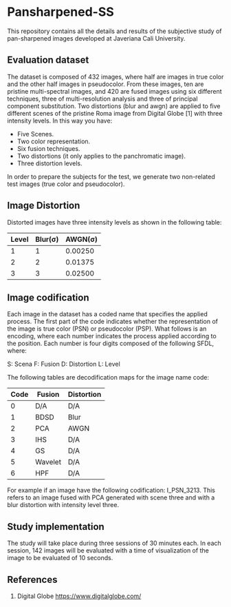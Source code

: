 # Pansharpened-SS

This repository contains all the details and results of the subjective study of pan-sharpened images developed at Javeriana Cali University.  
## Evaluation dataset

The dataset is composed of 432 images, where half are images in true color and the other half images in pseudocolor. From these images, ten are pristine multi-spectral images, and 420 are fused images using six different techniques, three of multi-resolution analysis and three of principal component substitution. Two distortions (blur and awgn) are applied to five different scenes of the pristine Roma image from Digital Globe [1] with three intensity levels. In this way you have: 

* Five Scenes.
* Two color representation.
* Six fusion techniques.
* Two distortions (it only applies to the panchromatic image).
* Three distortion levels.

In order to prepare the subjects for the test, we generate two non-related test images (true color and pseudocolor).

## Image Distortion
Distorted images have three intensity levels as shown in the following table:

| Level   | Blur(σ) | AWGN(σ) |
| --------|---------|---------|
| 1       | 1       | 0.00250  |
| 2       | 2       | 0.01375  |
| 3       | 3       | 0.02500  |


## Image codification
 
Each image in the dataset has a coded name that specifies the applied process. The first part of the code indicates whether the representation of the image is true color (PSN) or pseudocolor (PSP). What follows is an encoding, where each number indicates the process applied according to the position. Each number is four digits composed of the following SFDL, where:
 
S: Scena 
F: Fusion 
D: Distortion 
L: Level 
 
The following tables are decodification maps for the image name code: 

| Code    | Fusion  | Distortion|
| --------|---------|---------|
| 0       | D/A     | D/A     |
| 1       | BDSD    | Blur    |
| 2       | PCA     | AWGN    |
| 3       | IHS     | D/A     |
| 4       | GS      | D/A     |
| 5       | Wavelet | D/A     |
| 6       | HPF     | D/A     | 

For example if an image have the following codification: I_PSN_3213. This refers to an image fused with PCA generated with scene three and with a blur distortion with intensity level three. 

## Study implementation

The study will take place during three sessions of 30 minutes each. In each session, 142 images will be evaluated with a time of visualization of the image to be evaluated of 10 seconds. 

## References
1. Digital Globe https://www.digitalglobe.com/
